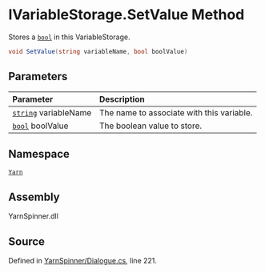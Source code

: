 # IVariableStorage.SetValue Method

Stores a [`bool`](https://docs.microsoft.com/dotnet/api/System.Boolean) in this VariableStorage.


```csharp
void SetValue(string variableName, bool boolValue)
```

## Parameters
|Parameter|Description|
|:---|:---|
|[`string`](https://docs.microsoft.com/dotnet/api/System.String) variableName|The name to associate with this variable.|
|[`bool`](https://docs.microsoft.com/dotnet/api/System.Boolean) boolValue|The boolean value to store.|


## Namespace
[`Yarn`](/api/csharp/yarn/README.md)

## Assembly
YarnSpinner.dll

## Source
Defined in [YarnSpinner/Dialogue.cs](https://github.com/YarnSpinnerTool/YarnSpinner//blob/develop/YarnSpinner/Dialogue.cs#L221), line 221.
